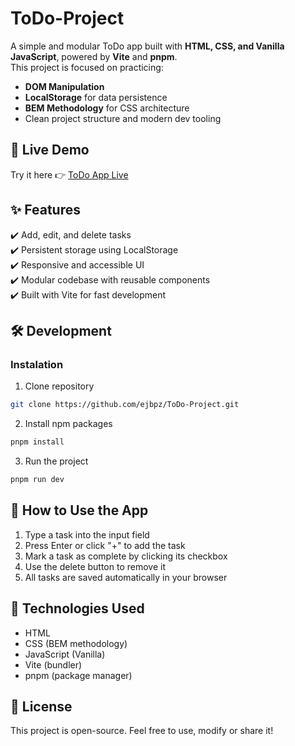 # ToDo-Project
A simple and modular ToDo app built with **HTML, CSS, and Vanilla JavaScript**, powered by **Vite** and **pnpm**.  
This project is focused on practicing:  
- **DOM Manipulation**  
- **LocalStorage** for data persistence  
- **BEM Methodology** for CSS architecture  
- Clean project structure and modern dev tooling 

## 🚀 Live Demo  
Try it here 👉 [ToDo App Live](https://ejbpz.github.io/ToDo-Project/)

## ✨ Features  
✔️ Add, edit, and delete tasks  
✔️ Persistent storage using LocalStorage  
✔️ Responsive and accessible UI  
✔️ Modular codebase with reusable components  
✔️ Built with Vite for fast development 

## 🛠️ Development
### Instalation
1. Clone repository
```sh
git clone https://github.com/ejbpz/ToDo-Project.git
```

2. Install npm packages
```sh
pnpm install
```

3. Run the project
```sh
pnpm run dev
```

## 🧪 How to Use the App
1. Type a task into the input field
2. Press Enter or click "+" to add the task
3. Mark a task as complete by clicking its checkbox
4. Use the delete button to remove it
5. All tasks are saved automatically in your browser

## 🧰 Technologies Used
- HTML
- CSS (BEM methodology)
- JavaScript (Vanilla)
- Vite (bundler)
- pnpm (package manager)

## 📜 License
This project is open-source. Feel free to use, modify or share it!